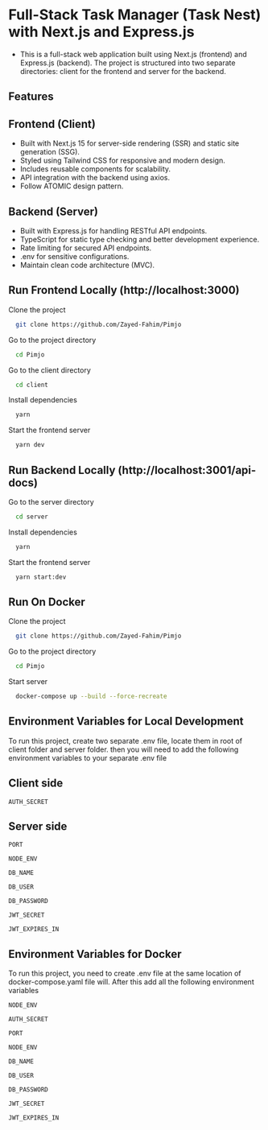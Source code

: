 # Full-Stack Task Manager (Task Nest) with Next.js and Express.js

- This is a full-stack web application built using Next.js (frontend) and Express.js (backend). The project is structured into two separate directories: client for the frontend and server for the backend.

## Features

## Frontend (Client)

- Built with Next.js 15 for server-side rendering (SSR) and static site generation (SSG).
- Styled using Tailwind CSS for responsive and modern design.
- Includes reusable components for scalability.
- API integration with the backend using axios.
- Follow ATOMIC design pattern.

## Backend (Server)

- Built with Express.js for handling RESTful API endpoints.
- TypeScript for static type checking and better development experience.
- Rate limiting for secured API endpoints.
- .env for sensitive configurations.
- Maintain clean code architecture (MVC).

## Run Frontend Locally (http://localhost:3000)

Clone the project

```bash
  git clone https://github.com/Zayed-Fahim/Pimjo
```

Go to the project directory

```bash
  cd Pimjo
```

Go to the client directory

```bash
  cd client
```

Install dependencies

```bash
  yarn
```

Start the frontend server

```bash
  yarn dev
```

## Run Backend Locally (http://localhost:3001/api-docs)

Go to the server directory

```bash
  cd server
```

Install dependencies

```bash
  yarn
```

Start the frontend server

```bash
  yarn start:dev
```

## Run On Docker

Clone the project

```bash
  git clone https://github.com/Zayed-Fahim/Pimjo
```

Go to the project directory

```bash
  cd Pimjo
```

Start server

```bash
  docker-compose up --build --force-recreate
```

## Environment Variables for Local Development

To run this project, create two separate .env file, locate them in root of client folder and server folder. then you will need to add the following environment variables to your separate .env file

## Client side

`AUTH_SECRET`

## Server side

`PORT`

`NODE_ENV`

`DB_NAME`

`DB_USER`

`DB_PASSWORD`

`JWT_SECRET`

`JWT_EXPIRES_IN`

## Environment Variables for Docker

To run this project, you need to create .env file at the same location of docker-compose.yaml file will. After this add all the following environment variables

`NODE_ENV`

`AUTH_SECRET`

`PORT`

`NODE_ENV`

`DB_NAME`

`DB_USER`

`DB_PASSWORD`

`JWT_SECRET`

`JWT_EXPIRES_IN`
